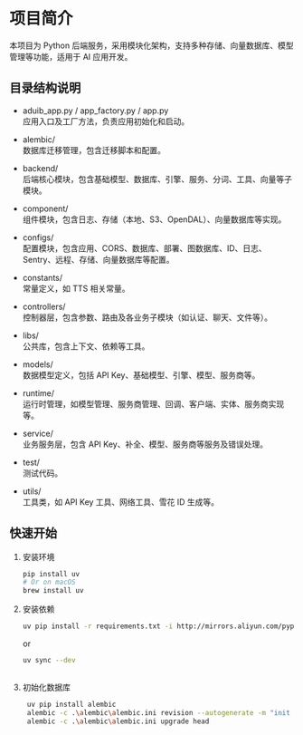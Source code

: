 # 项目简介

本项目为 Python 后端服务，采用模块化架构，支持多种存储、向量数据库、模型管理等功能，适用于 AI 应用开发。

## 目录结构说明

- aduib_app.py / app_factory.py / app.py  
  应用入口及工厂方法，负责应用初始化和启动。

- alembic/  
  数据库迁移管理，包含迁移脚本和配置。

- backend/  
  后端核心模块，包含基础模型、数据库、引擎、服务、分词、工具、向量等子模块。

- component/  
  组件模块，包含日志、存储（本地、S3、OpenDAL）、向量数据库等实现。

- configs/  
  配置模块，包含应用、CORS、数据库、部署、图数据库、ID、日志、Sentry、远程、存储、向量数据库等配置。

- constants/  
  常量定义，如 TTS 相关常量。

- controllers/  
  控制器层，包含参数、路由及各业务子模块（如认证、聊天、文件等）。

- libs/  
  公共库，包含上下文、依赖等工具。

- models/  
  数据模型定义，包括 API Key、基础模型、引擎、模型、服务商等。

- runtime/  
  运行时管理，如模型管理、服务商管理、回调、客户端、实体、服务商实现等。

- service/  
  业务服务层，包含 API Key、补全、模型、服务商等服务及错误处理。

- test/  
  测试代码。

- utils/  
  工具类，如 API Key 工具、网络工具、雪花 ID 生成等。

## 快速开始
1. 安装环境
    ```bash
    pip install uv
    # Or on macOS
    brew install uv
2. 安装依赖  
   ```bash
   uv pip install -r requirements.txt -i http://mirrors.aliyun.com/pypi/simple/ --trusted-host mirrors.aliyun.com
   ```
   or
   ```bash
   uv sync --dev
  
3. 初始化数据库
   ```bash
    uv pip install alembic
    alembic -c .\alembic\alembic.ini revision --autogenerate -m "init table"
    alembic -c .\alembic\alembic.ini upgrade head
   ```
